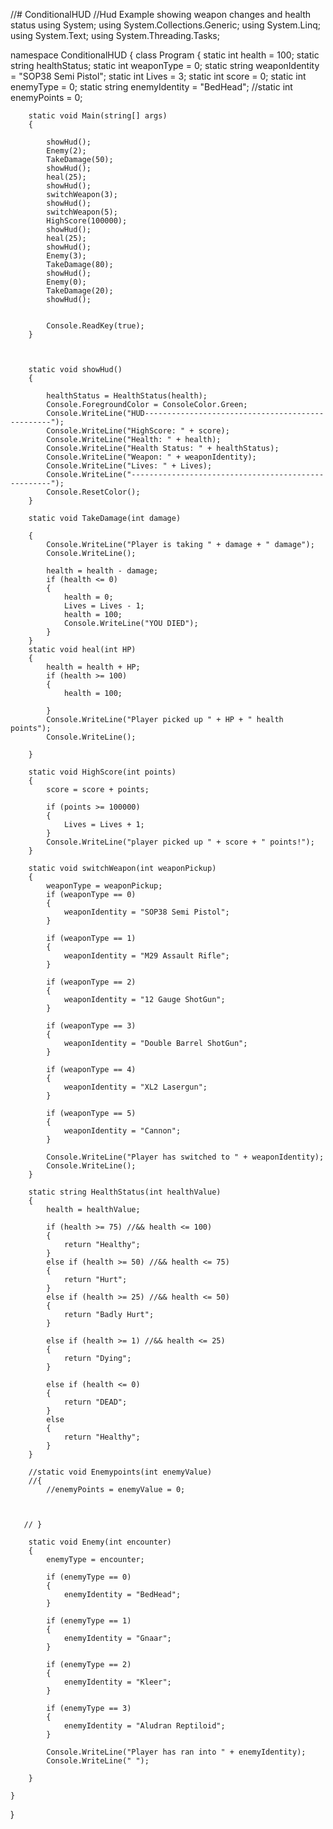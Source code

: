 //# ConditionalHUD
 //Hud Example showing weapon changes and health status
using System;
using System.Collections.Generic;
using System.Linq;
using System.Text;
using System.Threading.Tasks;

namespace ConditionalHUD
{
    class Program
    {
        static int health = 100;
        static string healthStatus;
        static int weaponType = 0;
        static string weaponIdentity = "SOP38 Semi Pistol";
        static int Lives = 3;
        static int score = 0;
        static int enemyType = 0;
        static string enemyIdentity = "BedHead";
        //static int enemyPoints = 0;
        
        
        
        
        static void Main(string[] args)
        {
            
            showHud();
            Enemy(2);
            TakeDamage(50);
            showHud();
            heal(25);
            showHud();
            switchWeapon(3);
            showHud();
            switchWeapon(5);
            HighScore(100000);
            showHud();
            heal(25);
            showHud();
            Enemy(3);
            TakeDamage(80);
            showHud();
            Enemy(0);
            TakeDamage(20);
            showHud();
            
            
            Console.ReadKey(true);
        }



        static void showHud()
        {

            healthStatus = HealthStatus(health);
            Console.ForegroundColor = ConsoleColor.Green;
            Console.WriteLine("HUD-------------------------------------------------");
            Console.WriteLine("HighScore: " + score);
            Console.WriteLine("Health: " + health);
            Console.WriteLine("Health Status: " + healthStatus);
            Console.WriteLine("Weapon: " + weaponIdentity);
            Console.WriteLine("Lives: " + Lives);
            Console.WriteLine("----------------------------------------------------");
            Console.ResetColor();
        }
      
        static void TakeDamage(int damage)

        {
            Console.WriteLine("Player is taking " + damage + " damage");
            Console.WriteLine();

            health = health - damage;          
            if (health <= 0)
            {
                health = 0;
                Lives = Lives - 1;
                health = 100;
                Console.WriteLine("YOU DIED");
            }
        }
        static void heal(int HP)
        {
            health = health + HP;
            if (health >= 100)
            {
                health = 100;

            }
            Console.WriteLine("Player picked up " + HP + " health points");
            Console.WriteLine();
        
        }

        static void HighScore(int points)
        {
            score = score + points;
            
            if (points >= 100000)
            {
                Lives = Lives + 1;
            }
            Console.WriteLine("player picked up " + score + " points!");
        }

        static void switchWeapon(int weaponPickup)
        {
            weaponType = weaponPickup;
            if (weaponType == 0)
            {
                weaponIdentity = "SOP38 Semi Pistol";
            }

            if (weaponType == 1)
            {
                weaponIdentity = "M29 Assault Rifle";
            }

            if (weaponType == 2)
            {
                weaponIdentity = "12 Gauge ShotGun"; 
            }

            if (weaponType == 3)
            {
                weaponIdentity = "Double Barrel ShotGun";
            }

            if (weaponType == 4)
            {
                weaponIdentity = "XL2 Lasergun";
            }

            if (weaponType == 5)
            {
                weaponIdentity = "Cannon";
            }

            Console.WriteLine("Player has switched to " + weaponIdentity);
            Console.WriteLine();
        }

        static string HealthStatus(int healthValue)
        {
            health = healthValue;

            if (health >= 75) //&& health <= 100)
            {
                return "Healthy";
            }
            else if (health >= 50) //&& health <= 75)
            {
                return "Hurt";
            }
            else if (health >= 25) //&& health <= 50)
            {
                return "Badly Hurt";
            }

            else if (health >= 1) //&& health <= 25)
            {
                return "Dying";
            }

            else if (health <= 0)
            {
                return "DEAD";
            }
            else 
            { 
                return "Healthy"; 
            }
        }

        //static void Enemypoints(int enemyValue)
        //{
            //enemyPoints = enemyValue = 0;

            

       // }

        static void Enemy(int encounter)
        {
            enemyType = encounter;
            
            if (enemyType == 0)
            {
                enemyIdentity = "BedHead";
            }

            if (enemyType == 1)
            {
                enemyIdentity = "Gnaar";
            }

            if (enemyType == 2)
            {
                enemyIdentity = "Kleer";
            }

            if (enemyType == 3)
            {
                enemyIdentity = "Aludran Reptiloid";
            }

            Console.WriteLine("Player has ran into " + enemyIdentity);
            Console.WriteLine(" ");
                    
        }
        
    }
}

                
            
            

            
            
